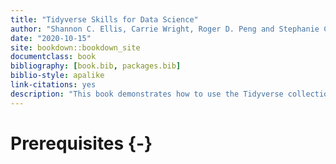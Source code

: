 ```yaml
--- 
title: "Tidyverse Skills for Data Science"
author: "Shannon C. Ellis, Carrie Wright, Roger D. Peng and Stephanie C. Hicks"
date: "2020-10-15"
site: bookdown::bookdown_site
documentclass: book
bibliography: [book.bib, packages.bib]
biblio-style: apalike
link-citations: yes
description: "This book demonstrates how to use the Tidyverse collection of packages for doing data science."
---
```


# Prerequisites {-}



